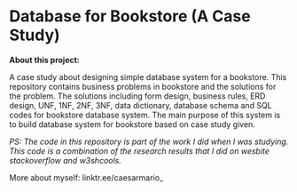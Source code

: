 # Database for Bookstore (A Case Study) #

**About this project:**


A case study about designing simple database system for a bookstore. This repository contains business problems in bookstore and the solutions for the problem. The solutions including form design, business rules, ERD design, UNF, 1NF, 2NF, 3NF, data dictionary, database schema and SQL codes for bookstore database system. The main purpose of this system is to build database system for bookstore based on case study given.



_PS: The code in this repository is part of the work I did when I was studying. This code is a combination of the research results that I did on wesbite stackoverflow and w3shcools._



More about myself: linktr.ee/caesarmario_
